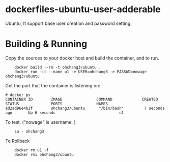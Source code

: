 # dockerfiles-ubuntu-user-adderable
Ubuntu, It support base user creation and password setting.

# Building & Running

Copy the sources to your docker host and build the container, and to run.
```
	docker build --rm -t ohchang3/ubuntu .
	docker run -it --name u1 -e USER=ohchang3 -e PASSWD=nowage ohchang3/ubuntu
```
Get the port that the container is listening on:

```
# docker ps
CONTAINER ID        IMAGE               COMMAND             CREATED             STATUS              PORTS               NAMES
ad2ad96e4b2f        ohchang3/ubuntu      "/bin/bash"         7 seconds ago       Up 6 seconds                            u1
```

To test, ("nowage" is username. )
```
	su - ohchang3
```
To Rollback
```
    docker rm u1 -f
    docker rmi ohchang3/ubuntu
```
